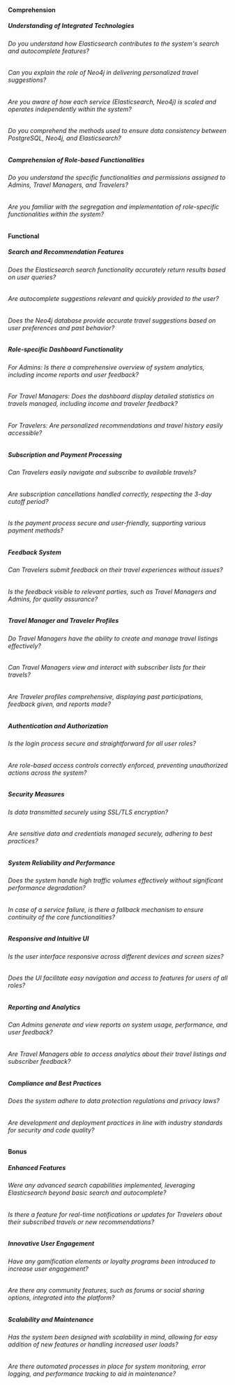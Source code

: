 #### Comprehension

##### Understanding of Integrated Technologies

###### Do you understand how Elasticsearch contributes to the system's search and autocomplete features?
###### Can you explain the role of Neo4j in delivering personalized travel suggestions?
###### Are you aware of how each service (Elasticsearch, Neo4j) is scaled and operates independently within the system?
###### Do you comprehend the methods used to ensure data consistency between PostgreSQL, Neo4j, and Elasticsearch?

##### Comprehension of Role-based Functionalities

###### Do you understand the specific functionalities and permissions assigned to Admins, Travel Managers, and Travelers?
###### Are you familiar with the segregation and implementation of role-specific functionalities within the system?

#### Functional

##### Search and Recommendation Features

###### Does the Elasticsearch search functionality accurately return results based on user queries?
###### Are autocomplete suggestions relevant and quickly provided to the user?
###### Does the Neo4j database provide accurate travel suggestions based on user preferences and past behavior?

##### Role-specific Dashboard Functionality

###### For Admins: Is there a comprehensive overview of system analytics, including income reports and user feedback?
###### For Travel Managers: Does the dashboard display detailed statistics on travels managed, including income and traveler feedback?
###### For Travelers: Are personalized recommendations and travel history easily accessible?

##### Subscription and Payment Processing

###### Can Travelers easily navigate and subscribe to available travels?
###### Are subscription cancellations handled correctly, respecting the 3-day cutoff period?
###### Is the payment process secure and user-friendly, supporting various payment methods?

##### Feedback System

###### Can Travelers submit feedback on their travel experiences without issues?
###### Is the feedback visible to relevant parties, such as Travel Managers and Admins, for quality assurance?

##### Travel Manager and Traveler Profiles

###### Do Travel Managers have the ability to create and manage travel listings effectively?
###### Can Travel Managers view and interact with subscriber lists for their travels?
###### Are Traveler profiles comprehensive, displaying past participations, feedback given, and reports made?

##### Authentication and Authorization

###### Is the login process secure and straightforward for all user roles?
###### Are role-based access controls correctly enforced, preventing unauthorized actions across the system?

##### Security Measures

###### Is data transmitted securely using SSL/TLS encryption?
###### Are sensitive data and credentials managed securely, adhering to best practices?

##### System Reliability and Performance

###### Does the system handle high traffic volumes effectively without significant performance degradation?
###### In case of a service failure, is there a fallback mechanism to ensure continuity of the core functionalities?

##### Responsive and Intuitive UI

###### Is the user interface responsive across different devices and screen sizes?
###### Does the UI facilitate easy navigation and access to features for users of all roles?

##### Reporting and Analytics

###### Can Admins generate and view reports on system usage, performance, and user feedback?
###### Are Travel Managers able to access analytics about their travel listings and subscriber feedback?

##### Compliance and Best Practices

###### Does the system adhere to data protection regulations and privacy laws?
###### Are development and deployment practices in line with industry standards for security and code quality?

#### Bonus

##### Enhanced Features

###### Were any advanced search capabilities implemented, leveraging Elasticsearch beyond basic search and autocomplete?
###### Is there a feature for real-time notifications or updates for Travelers about their subscribed travels or new recommendations?

##### Innovative User Engagement

###### Have any gamification elements or loyalty programs been introduced to increase user engagement?
###### Are there any community features, such as forums or social sharing options, integrated into the platform?

##### Scalability and Maintenance

###### Has the system been designed with scalability in mind, allowing for easy addition of new features or handling increased user loads?
###### Are there automated processes in place for system monitoring, error logging, and performance tracking to aid in maintenance?

